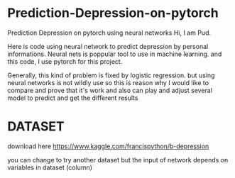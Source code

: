 # Prediction-Depression-on-pytorch
Prediction Depression on pytorch using neural networks
Hi, I am Pud. 

Here is code using neural network to predict depression by personal informations.
Neural nets is poppular tool to use in machine learning. and this code, I use pytorch for this project. 

Generally, this kind of problem is fixed by logistic regression. but using neural networks is not wildly use so this is reason why I would like to compare and prove that it's work and also can play and adjust several model to predict and get the different results


# DATASET
download here 
https://www.kaggle.com/francispython/b-depression

you can change to try another dataset but the input of network depends on variables in dataset (column) 
